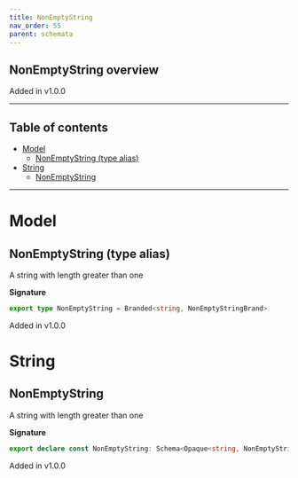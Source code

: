 ```yaml
---
title: NonEmptyString
nav_order: 55
parent: schemata
---
```


## NonEmptyString overview

Added in v1.0.0

---

<h2 class="text-delta">Table of contents</h2>

- [Model](#model)
  - [NonEmptyString (type alias)](#nonemptystring-type-alias)
- [String](#string)
  - [NonEmptyString](#nonemptystring)

---

# Model

## NonEmptyString (type alias)

A string with length greater than one

**Signature**

```ts
export type NonEmptyString = Branded<string, NonEmptyStringBrand>
```

Added in v1.0.0

# String

## NonEmptyString

A string with length greater than one

**Signature**

```ts
export declare const NonEmptyString: Schema<Opaque<string, NonEmptyStringBrand>, Opaque<string, NonEmptyStringBrand>>
```

Added in v1.0.0

